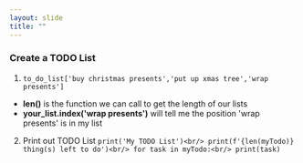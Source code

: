 ```yaml
---
layout: slide
title: ""
---
```

### Create a TODO List

1. `to_do_list['buy christmas presents','put up xmas tree','wrap presents']`

- **len()** is the function we can call to get the length of our lists  
- **your_list.index('wrap presents')** will tell me the position 'wrap presents' is in my list 

2. Print out TODO List
    `print('My TODO List')<br/>
     print(f'{len(myTodo)} thing(s) left to do')<br/>
     for task in myTodo:<br/>
       print(task)`
